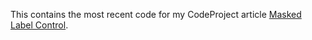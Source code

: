 This contains the most recent code for my CodeProject article [Masked Label Control](https://www.codeproject.com/Articles/14579/Masked-Label-Control).
